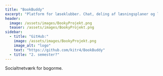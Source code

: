 ```yaml
---
title: "BookBuddy"
excerpt: "Platform for læseklubber. Chat, deling af læsningsplaner og løsningsforslag."
header:
  image: /assets/images/BookyProjekt.png
  teaser: /assets/images/BookyProjekt.png
sidebar:
  - title: "GitHub:"
    image: /assets/images/BookyProjekt.png
    image_alt: "logo"
    text: "https://github.com/kitr4/BookBuddy"
  - title: "2. semester?"
---
```

Socialtnetværk for bogorme. 